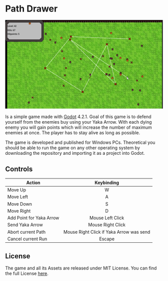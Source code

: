 # Path Drawer

![](./documentation/ingame.png)


Is a simple game made with [Godot](https://godotengine.org/) 4.2.1. Goal of this game is to defend yourself from the enemies buy using your Yaka Arrow. With each dying enemy you will gain points which will increase the number of maximum enemies at once. The player has to stay alive as long as possible.

The game is developed and published for Windows PCs.
Theoretical you should be able to run the game on any other operating system by downloading the repository and importing it as a project into Godot.

## Controls

| Action                   |                Keybinding                |
| ------------------------ | :--------------------------------------: |
| Move Up                  |                    W                     |
| Move Left                |                    A                     |
| Move Down                |                    S                     |
| Move Right               |                    D                     |
| Add Point for Yaka Arrow |             Mouse Left Click             |
| Send Yaka Arrow          |            Mouse Right Click             |
| Abort current Path       | Mouse Right Click if Yaka Arrow was send |
| Cancel current Run       |                  Escape                  |


## License
The game and all its Assets are released under MIT License. You can find the full License [here](LICENSE.md).